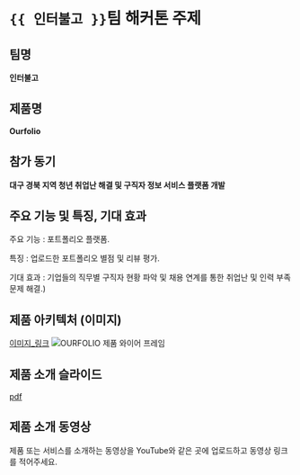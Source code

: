 # `{{ 인터불고 }}`팀 해커톤 주제

## 팀명

**인터불고**

## 제품명

**Ourfolio** 

## 참가 동기

**대구 경북 지역 청년 취업난 해결 및 구직자 정보 서비스 플랫폼 개발** 

## 주요 기능 및 특징, 기대 효과

주요 기능 : 포트폴리오 플랫폼.


특징 : 업로드한 포트폴리오 별점 및 리뷰 평가.


기대 효과 : 기업들의 직무별 구직자 현황 파악 및 채용 연계를 통한 취업난 및 인력 부족 문제 해결.)

## 제품 아키텍처 (이미지)
[이미지_링크](https://github.com/hackersground-kr/intervlgo/blob/main/images/OURFOLIO%20%E1%84%8C%E1%85%A6%E1%84%91%E1%85%AE%E1%86%B7%20%E1%84%8B%E1%85%AA%E1%84%8B%E1%85%B5%E1%84%8B%E1%85%A5%20%E1%84%91%E1%85%B3%E1%84%85%E1%85%A6%E1%84%8B%E1%85%B5%E1%86%B7.jpg)
![OURFOLIO 제품 와이어 프레임](https://github.com/hackersground-kr/intervlgo/assets/137050967/fc5435d7-675b-41a2-b546-65ebc3683b3c)


## 제품 소개 슬라이드

[pdf]([https://github.com/hackersground-kr/intervlgo/blob/main/decks/intervlgo%20_%20%E1%84%89%E1%85%AE%E1%84%8C%E1%85%A5%E1%86%BC%E1%84%8C%E1%85%A5%E1%86%AB.pdf](https://github.com/hackersground-kr/intervlgo/blob/main/decks/intervlgo%20.pdf)https://github.com/hackersground-kr/intervlgo/blob/main/decks/intervlgo%20.pdf)

## 제품 소개 동영상

제품 또는 서비스를 소개하는 동영상을 YouTube와 같은 곳에 업로드하고 동영상 링크를 적어주세요.
